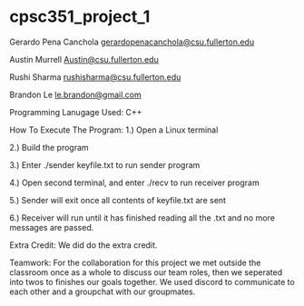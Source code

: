 # cpsc351_project_1

Gerardo Pena Canchola gerardopenacanchola@csu.fullerton.edu

Austin Murrell Austin@csu.fullerton.edu

Rushi Sharma rushisharma@csu.fullerton.edu

Brandon Le le.brandon@gmail.com

Programming Lanugage Used: C++

How To Execute The Program:
1.) Open a Linux terminal

2.) Build the program

3.) Enter ./sender keyfile.txt to run sender program

4.) Open second terminal, and enter ./recv to run receiver program

5.) Sender will exit once all contents of keyfile.txt are sent

6.) Receiver will run until it has finished reading all the .txt and no more messages are passed. 

Extra Credit: We did do the extra credit.

Teamwork: For the collaboration for this project we met outside the classroom once as a whole to discuss our team roles, then we seperated into twos to finishes our goals together. We used discord to communicate to each other and a groupchat with our groupmates.
